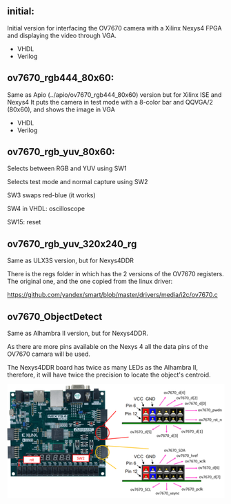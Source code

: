 
## initial: 
Initial version for interfacing the OV7670 camera with a Xilinx Nexys4 FPGA and displaying the video through VGA. 
  + VHDL
  + Verilog
  
## ov7670_rgb444_80x60:
Same as Apio (../apio/ov7670_rgb444_80x60) version but for Xilinx ISE and Nexys4
It puts the camera in test mode with a 8-color bar and QQVGA/2 (80x60), and shows the image in VGA
  + VHDL
  + Verilog

## ov7670_rgb_yuv_80x60:  
Selects between RGB and YUV using SW1

Selects test mode and normal capture using SW2

SW3 swaps red-blue (it works)

SW4 in VHDL: oscilloscope

SW15: reset

## ov7670_rgb_yuv_320x240_rg

Same as ULX3S version, but for Nexys4DDR

There is the regs folder in which has the 2 versions of the OV7670 registers.
The original one, and the one copied from the linux driver:

https://github.com/yandex/smart/blob/master/drivers/media/i2c/ov7670.c

## ov7670_ObjectDetect

Same as Alhambra II version, but for Nexys4DDR.

As there are more pins available on the Nexys 4 all the data pins of the OV7670 camara will be used.

The Nexys4DDR board has twice as many LEDs as the Alhambra II, therefore, it will have twice the precision to locate the object's centroid.

![OV7670 camera and Nexys4DDR pin connection](https://github.com/JdeRobot/FPGA-robotics/blob/javi_garci/Projects/ComputerVision/xilinx_nexys4/ov7670_ObjectDetect/OV7670_Nexys_interface.png)
